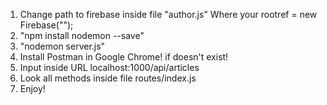 1. Change path to firebase inside file "author.js" Where your   rootref = new Firebase("<Your Path>");
2. "npm install nodemon --save"
3. "nodemon server.js"
4. Install Postman in Google Chrome! if doesn't exist!
5. Input inside URL localhost:1000/api/articles
6. Look all methods inside file routes/index.js
7. Enjoy!

